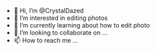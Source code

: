 - 👋 Hi, I’m @CrystalDazed
- 👀 I’m interested in editing photos 
- 🌱 I’m currently learning about how to edit photo 
- 💞️ I’m looking to collaborate on ...
- 📫 How to reach me ...

<!---
CrystalDazed/CrystalDazed is a ✨ special ✨ repository because its `README.md` (this file) appears on your GitHub profile.
You can click the Preview link to take a look at your changes.
--->
